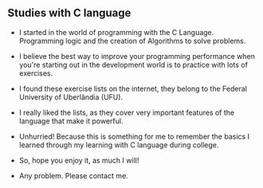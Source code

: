 ## **Studies with C language**

* I started in the world of programming with the C Language. Programming logic and the creation of Algorithms to solve problems.
* I believe the best way to improve your programming performance when you're starting out in the development world is to practice with lots of exercises.
* I found these exercise lists on the internet, they belong to the Federal University of Uberlândia (UFU).
* I really liked the lists, as they cover very important features of the language that make it powerful. 
* Unhurried! Because this is something for me to remember the basics I learned through my learning with C language  during college.
* So, hope you enjoy it, as much I will!

* Any problem. Please contact me.
